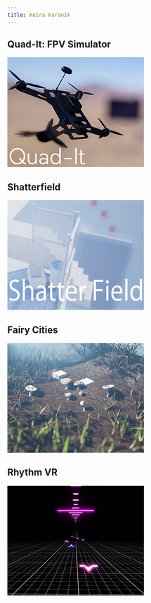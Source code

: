 ```yaml
---
title: Keira Karanik
---
```


## Quad-It: FPV Simulator
[![qdt](img/qd.png)](/qdit)
## Shatterfield
[![shtrfld](img/shtfld.png)](/shtrfld)
## Fairy Cities
[![fc](img/fc.png)](/fthing)
## Rhythm VR
[![fc](img/rhthmvr.png)](/vr)
